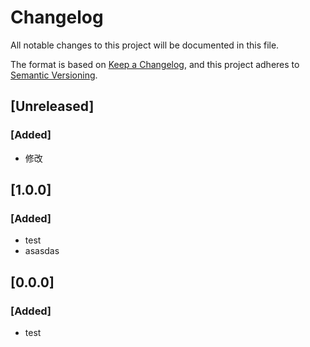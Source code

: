 # Changelog

All notable changes to this project will be documented in this file.

The format is based on [Keep a Changelog](https://keepachangelog.com/en/1.1.0/),
and this project adheres to [Semantic Versioning](https://semver.org/spec/v2.0.0.html).

## [Unreleased]

### [Added]

- 修改

## [1.0.0]

### [Added]

- test
- asasdas

## [0.0.0]

### [Added]

- test
